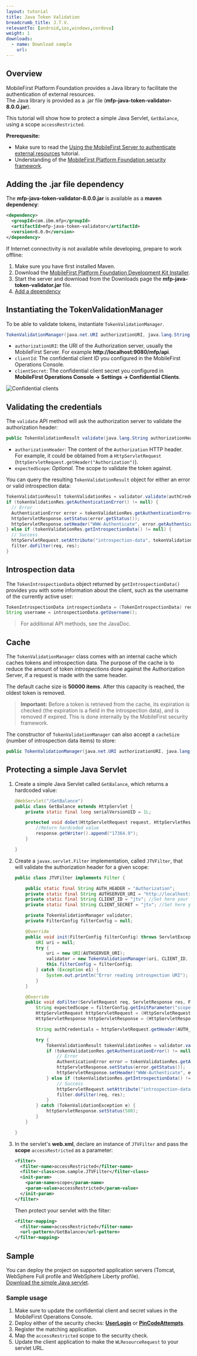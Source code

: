 ```yaml
---
layout: tutorial
title: Java Token Validation
breadcrumb_title: J.T.V.
relevantTo: [android,ios,windows,cordova]
weight: 1
downloads:
  - name: Download sample
    url: 
---
```

## Overview
MobileFirst Platform Foundation provides a Java library to facilitate the authentication of external resources.    
The Java library is provided as a .jar file (**mfp-java-token-validator-8.0.0.jar**).

This tutorial will show how to protect a simple Java Servlet, `GetBalance`, using a scope `accessRestricted`.

**Prerequesite:**

* Make sure to read the [Using the MobileFirst Server to authenticate external resources](../) tutorial.
* Understanding of the [MobileFirst Platform Foundation security framework](../../).

## Adding the .jar file dependency
The **mfp-java-token-validator-8.0.0.jar** is available as a **maven dependency**:

```xml
<dependency>
  <groupId>com.ibm.mfp</groupId>
  <artifactId>mfp-java-token-validator</artifactId>
  <version>8.0.0</version>
</dependency>
```

If Internet connectivity is not available while developing, prepare to work offline:

1. Make sure you have first installed Maven.
2. Download the [MobileFirst Platform Foundation Development Kit Installer]({{site.baseurl}}/downloads/).
3. Start the server and download from the Downloads page the **mfp-java-token-validator.jar** file.
4. [Add a dependency](../../../adapters/creating-adapters/#dependencies)

## Instantiating the TokenValidationManager
To be able to validate tokens, instantiate `TokenValidationManager`.

```java
TokenValidationManager(java.net.URI authorizationURI, java.lang.String clientId, java.lang.String clientSecret);
```

- `authorizationURI`: the URI of the Authorization server, usually the MobileFirst Server. For example **http://localhost:9080/mfp/api**.
- `clientId`: The confidential client ID you configured in the MobileFirst Operations Console.
- `clientSecret`: The confidential client secret you configured in **MobileFirst Operations Console → Settings → Confidential Clients**.

![Confidential clients](confidential-client.png)

## Validating the credentials
The `validate` API method will ask the authorization server to validate the authorization header:

```java
public TokenValidationResult validate(java.lang.String authorizationHeader, java.lang.String expectedScope);
```

- `authorizationHeader`: The content of the `Authorization` HTTP header. For example, it could be obtained from a `HttpServletRequest` (`httpServletRequest.getHeader("Authorization")`).
- `expectedScope`: *Optional*. The scope to validate the token against.

You can query the resulting `TokenValidationResult` object for either an error or valid introspection data:

```java
TokenValidationResult tokenValidationRes = validator.validate(authCredentials, expectedScope);
if (tokenValidationRes.getAuthenticationError() != null) {
  // Error
  AuthenticationError error = tokenValidationRes.getAuthenticationError();
  httpServletResponse.setStatus(error.getStatus());
  httpServletResponse.setHeader("WWW-Authenticate", error.getAuthenticateHeader());
} else if (tokenValidationRes.getIntrospectionData() != null) {
  // Success
  httpServletRequest.setAttribute("introspection-data", tokenValidationRes.getIntrospectionData());
  filter.doFilter(req, res);
}
```                    

## Introspection data
The `TokenIntrospectionData` object returned by `getIntrospectionData()` provides you with some information about the client, such as the username of the currently active user:

```java
TokenIntrospectionData introspectionData = (TokenIntrospectionData) request.getAttribute("introspection-data");
String username = introspectionData.getUsername();
```

> For additional API methods, see the JavaDoc.

## Cache
The `TokenValidationManager` class comes with an internal cache which caches tokens and introspection data. The purpose of the cache is to reduce the amount of token *introspections* done against the Authorization Server, if a request is made with the same header.

The default cache size is **50000 items**. After this capacity is reached, the oldest token is removed.  

> <span class="glyphicon glyphicon-exclamation-sign" aria-hidden="true"></span> **Important:** Before a token is retrieved from the cache, its expiration is checked (the expiration is a field in the introspection data), and is removed if expired. This is done internally by the MobileFirst security framework.

The constructor of `TokenValidationManager` can also accept a `cacheSize` (number of introspection data items) to store:

```java
public TokenValidationManager(java.net.URI authorizationURI, java.lang.String clientId, java.lang.String clientSecret, long cacheSize);
```

## Protecting a simple Java Servlet
1. Create a simple Java Servlet called `GetBalance`, which returns a hardcoded value:

    ```java
    @WebServlet("/GetBalance")
    public class GetBalance extends HttpServlet {
    	private static final long serialVersionUID = 1L;

    	protected void doGet(HttpServletRequest request, HttpServletResponse response) throws ServletException, IOException {
    		//Return hardcoded value
    		response.getWriter().append("17364.9");
    	}

    }
    ```

2. Create a `javax.servlet.Filter` implementation, called `JTVFilter`, that will validate the authorization header for a given scope:

    ```java
    public class JTVFilter implements Filter {

    	public static final String AUTH_HEADER = "Authorization";
    	private static final String AUTHSERVER_URI = "http://localhost:9080/mfp/api"; //Set here your authentication server URI
    	private static final String CLIENT_ID = "jtv"; //Set here your confidential client ID
    	private static final String CLIENT_SECRET = "jtv"; //Set here your confidential client SECRET

    	private TokenValidationManager validator;
    	private FilterConfig filterConfig = null;

    	@Override
    	public void init(FilterConfig filterConfig) throws ServletException {
    		URI uri = null;
    		try {
    			uri = new URI(AUTHSERVER_URI);
    			validator = new TokenValidationManager(uri, CLIENT_ID, CLIENT_SECRET);
    			this.filterConfig = filterConfig;
    		} catch (Exception e1) {
    			System.out.println("Error reading introspection URI");
    		}
    	}

    	@Override
    	public void doFilter(ServletRequest req, ServletResponse res, FilterChain filter) throws IOException, ServletException {
    		String expectedScope = filterConfig.getInitParameter("scope");
    		HttpServletRequest httpServletRequest = (HttpServletRequest) req;
    		HttpServletResponse httpServletResponse = (HttpServletResponse) res;

    		String authCredentials = httpServletRequest.getHeader(AUTH_HEADER);

    		try {
    			TokenValidationResult tokenValidationRes = validator.validate(authCredentials, expectedScope);
    			if (tokenValidationRes.getAuthenticationError() != null) {
    				// Error
    				AuthenticationError error = tokenValidationRes.getAuthenticationError();
    				httpServletResponse.setStatus(error.getStatus());
    				httpServletResponse.setHeader("WWW-Authenticate", error.getAuthenticateHeader());
    			} else if (tokenValidationRes.getIntrospectionData() != null) {
    				// Success
    				httpServletRequest.setAttribute("introspection-data", tokenValidationRes.getIntrospectionData());
    				filter.doFilter(req, res);
    			}
    		} catch (TokenValidationException e) {
    			httpServletResponse.setStatus(500);
    		}
    	}

    }
    ```

3. In the servlet's **web.xml**, declare an instance of `JTVFilter` and pass the **scope** `accessRestricted` as a parameter:

    ```xml
    <filter>
      <filter-name>accessRestricted</filter-name>
      <filter-class>com.sample.JTVFilter</filter-class>
      <init-param>
        <param-name>scope</param-name>
        <param-value>accessRestricted</param-value>
      </init-param>
    </filter>
    ```

    Then protect your servlet with the filter:

    ```xml
    <filter-mapping>
      <filter-name>accessRestricted</filter-name>
      <url-pattern>/GetBalance</url-pattern>
    </filter-mapping>
    ```

## Sample
You can deploy the project on supported application servers (Tomcat, WebSphere Full profile and WebSphere Liberty profile).  
[Download the simple Java servlet]().

### Sample usage

1. Make sure to update the confidential client and secret values in the MobileFirst Operations Console.
2. Deploy either of the security checks: **[UserLogin](../../user-authentication/security-check/)** or **[PinCodeAttempts](../../credentials-validation/security-check/)**.
3. Register the matching application.
4. Map the `accessRestricted` scope to the security check.
5. Update the client application to make the `WLResourceRequest` to your servlet URL.
